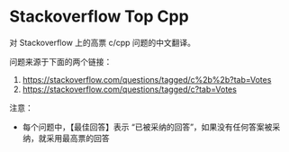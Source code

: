 # Stackoverflow Top Cpp

对 Stackoverflow 上的高票 c/cpp 问题的中文翻译。

问题来源于下面的两个链接：

 1. <https://stackoverflow.com/questions/tagged/c%2b%2b?tab=Votes>
 2. <https://stackoverflow.com/questions/tagged/c?tab=Votes>

 注意：
 - 每个问题中，【最佳回答】表示 “已被采纳的回答”，如果没有任何答案被采纳，就采用最高票的回答
